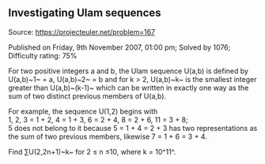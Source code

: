 Investigating Ulam sequences
----------------------------

Source: https://projecteuler.net/problem=167

Published on Friday, 9th November 2007, 01:00 pm; Solved by 1076;
Difficulty rating: 75%

For two positive integers a and b, the Ulam sequence U(a,b) is defined
by U(a,b)~1~ = a, U(a,b)~2~ = b and for k \> 2, U(a,b)~k~ is the
smallest integer greater than U(a,b)~(k-1)~ which can be written in
exactly one way as the sum of two distinct previous members of U(a,b).

For example, the sequence U(1,2) begins with\
 1, 2, 3 = 1 + 2, 4 = 1 + 3, 6 = 2 + 4, 8 = 2 + 6, 11 = 3 + 8;\
 5 does not belong to it because 5 = 1 + 4 = 2 + 3 has two
representations as the sum of two previous members, likewise 7 = 1 + 6 =
3 + 4.

Find ∑U(2,2n+1)~k~ for 2 ≤ n ≤10, where k = 10^11^.
